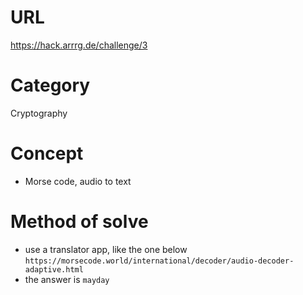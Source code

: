# URL
https://hack.arrrg.de/challenge/3
# Category
Cryptography
# Concept
* Morse code, audio to text
# Method of solve
* use a translator app, like the one below
`https://morsecode.world/international/decoder/audio-decoder-adaptive.html`
* the answer is `mayday`
